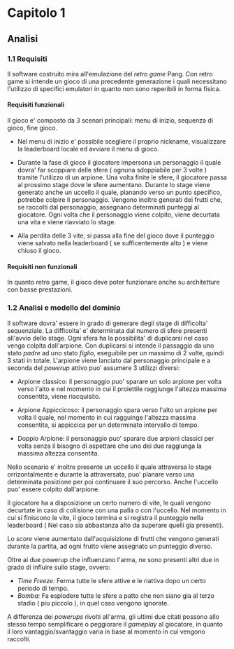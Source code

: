 # Capitolo 1

## Analisi 

### 1.1 Requisiti 

Il software costruito mira all'emulazione del *retro game* Pang.
Con retro game si intende un gioco di una precedente generazione i quali necessitano l'utilizzo di specifici emulatori in quanto non sono reperibili in forma fisica.

#### Requisiti funzionali
Il gioco e' composto da 3 scenari principali: menu di inizio, sequenza di gioco, fine gioco.

 - Nel menu di inizio e' possibile scegliere il proprio nickname, visualizzare la leaderboard locale ed avviare il menu di gioco.

 - Durante la fase di gioco il giocatore impersona un personaggio il quale dovra' far scoppiare delle sfere ( ognuna sdoppiabile per 3 volte ) tramite l'utilizzo di un arpione.
 Una volta finite le sfere, il giocatore passa al prossimo stage dove le sfere aumentano.
 Durante lo stage viene generato anche un uccello il quale, planando verso un punto specifico, potrebbe colpire il personaggio.
 Vengono inoltre generati dei frutti che, se raccolti dal personaggio, assegnano determinati punteggi al giocatore.
 Ogni volta che il personaggio viene colpito, viene decurtata una vita e viene riavviato lo stage.

- Alla perdita delle 3 vite, si passa alla fine del gioco dove il punteggio viene salvato nella leaderboard ( se sufficentemente alto ) e viene chiuso il gioco.

#### Requisiti non funzionali
In quanto retro game, il gioco deve poter funzionare anche su architetture con basse prestazioni.


### 1.2 Analisi e modello del dominio

Il software dovra' essere in grado di generare degli stage di difficolta' sequenziale.
La difficolta' e' determinata dal numero di sfere presenti all'avvio dello stage.
Ogni sfera ha la possibilita' di duplicarsi nel caso venga colpita dall'arpione.
Con duplicarsi si intende il passaggio da uno stato *padre* ad uno stato *figlio*, eseguibile per un massimo di 2 volte, quindi 3 stati in totale.
L'arpione viene lanciato dal personaggio principale e a seconda del *powerup* attivo puo' assumere 3 utilizzi diversi:

 - Arpione classico: il personaggio puo' sparare un solo arpione per volta verso l'alto e nel momento in cui il proiettile raggiunge l'altezza massima consentita, viene riacquisito.

 - Arpione Appiccicoso: il personaggio spara verso l'alto un arpione per volta il quale, nel momento in cui ragguinge l'altezza massima consentita, si appiccica per un determinato intervallo di tempo.

 - Doppio Arpione: il personaggio puo' sparare due arpioni classici per volta senza il bisogno di aspettare che uno dei due raggiunga la massima altezza consentita.

Nello scenario e' inoltre presente un uccello il quale attraversa lo stage orrizontalmente e durante la attraversata, puo' planare verso una determinata posizione per poi continuare il suo percorso. Anche l'uccello puo' essere colpito dall'arpione.

Il giocatore ha a disposizione un certo numero di vite, le quali vengono decurtate in caso di coliisione con una palla o con l'uccello. Nel momento in cui si finiscono le vite, il gioco termina e si registra il punteggio nella leaderboard ( Nel caso sia abbastanza alto da superare quelli gia presenti).

Lo *score* viene aumentato dall'acquisizione di frutti che vengono generati durante la partita, ad ogni frutto viene assegnato un punteggio diverso.

Oltre ai due powerup che influenzano l'arma, ne sono presenti altri due in grado di influire sullo stage, ovvero:

- *Time Freeze:* Ferma tutte le sfere attive e le riattiva dopo un certo periodo di tempo.
- *Bomba:* Fa esplodere tutte le sfere a patto che non siano gia al terzo stadio ( piu piccolo ), in quel caso vengono ignorate.

A differenza dei *powerups* rivolti all'arma, gli ultimi due citati possono allo stesso tempo semplificare o peggiorare il *gameplay* al giocatore, in quanto il loro vantaggio/svantaggio varia in base al momento in cui vengono raccolti.




